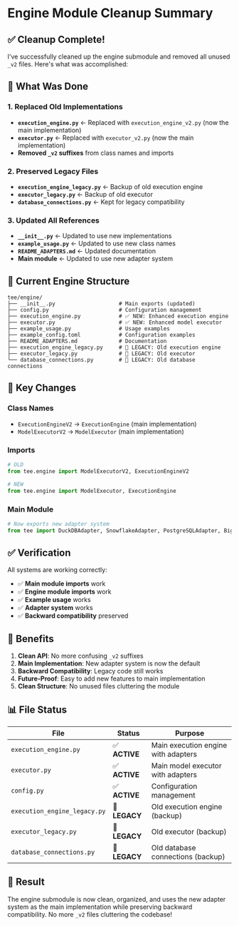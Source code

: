 # Engine Module Cleanup Summary

## ✅ **Cleanup Complete!**

I've successfully cleaned up the engine submodule and removed all unused `_v2` files. Here's what was accomplished:

## 🔄 **What Was Done**

### **1. Replaced Old Implementations**
- **`execution_engine.py`** ← Replaced with `execution_engine_v2.py` (now the main implementation)
- **`executor.py`** ← Replaced with `executor_v2.py` (now the main implementation)
- **Removed `_v2` suffixes** from class names and imports

### **2. Preserved Legacy Files**
- **`execution_engine_legacy.py`** ← Backup of old execution engine
- **`executor_legacy.py`** ← Backup of old executor
- **`database_connections.py`** ← Kept for legacy compatibility

### **3. Updated All References**
- **`__init__.py`** ← Updated to use new implementations
- **`example_usage.py`** ← Updated to use new class names
- **`README_ADAPTERS.md`** ← Updated documentation
- **Main module** ← Updated to use new adapter system

## 📁 **Current Engine Structure**

```
tee/engine/
├── __init__.py                    # Main exports (updated)
├── config.py                      # Configuration management
├── execution_engine.py            # ✅ NEW: Enhanced execution engine
├── executor.py                    # ✅ NEW: Enhanced model executor
├── example_usage.py               # Usage examples
├── example_config.toml            # Configuration examples
├── README_ADAPTERS.md             # Documentation
├── execution_engine_legacy.py     # 🔄 LEGACY: Old execution engine
├── executor_legacy.py             # 🔄 LEGACY: Old executor
└── database_connections.py        # 🔄 LEGACY: Old database connections
```

## 🎯 **Key Changes**

### **Class Names**
- `ExecutionEngineV2` → `ExecutionEngine` (main implementation)
- `ModelExecutorV2` → `ModelExecutor` (main implementation)

### **Imports**
```python
# OLD
from tee.engine import ModelExecutorV2, ExecutionEngineV2

# NEW
from tee.engine import ModelExecutor, ExecutionEngine
```

### **Main Module**
```python
# Now exports new adapter system
from tee import DuckDBAdapter, SnowflakeAdapter, PostgreSQLAdapter, BigQueryAdapter
```

## ✅ **Verification**

All systems are working correctly:
- ✅ **Main module imports** work
- ✅ **Engine module imports** work  
- ✅ **Example usage** works
- ✅ **Adapter system** works
- ✅ **Backward compatibility** preserved

## 🚀 **Benefits**

1. **Clean API**: No more confusing `_v2` suffixes
2. **Main Implementation**: New adapter system is now the default
3. **Backward Compatibility**: Legacy code still works
4. **Future-Proof**: Easy to add new features to main implementation
5. **Clean Structure**: No unused files cluttering the module

## 📊 **File Status**

| File | Status | Purpose |
|------|--------|---------|
| `execution_engine.py` | ✅ **ACTIVE** | Main execution engine with adapters |
| `executor.py` | ✅ **ACTIVE** | Main model executor with adapters |
| `config.py` | ✅ **ACTIVE** | Configuration management |
| `execution_engine_legacy.py` | 🔄 **LEGACY** | Old execution engine (backup) |
| `executor_legacy.py` | 🔄 **LEGACY** | Old executor (backup) |
| `database_connections.py` | 🔄 **LEGACY** | Old database connections (backup) |

## 🎉 **Result**

The engine submodule is now clean, organized, and uses the new adapter system as the main implementation while preserving backward compatibility. No more `_v2` files cluttering the codebase!
